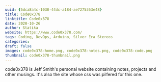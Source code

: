 ```yaml
--- 
uuid: {5dca8a4c-1030-44dc-a184-ae7275363e48} 
title: Code0x378
linktitle: Code0x378  
date: 2020-10-26 
author: Statika 
website: https://www.code0x378.com/ 
tags: Coding, DevOps, Arduino, Silver Era Stereos
categories:   
draft: false 
images: code0x378-home.png, code0x378-notes.png, code0x378-code.png  
thumbnail: code0x378-thumbnail.png 
--- 
```


code0x378 is Jeff Smith's personal website containing notes, projects and other musings.  It's also the site whose css was pilfered for this one.